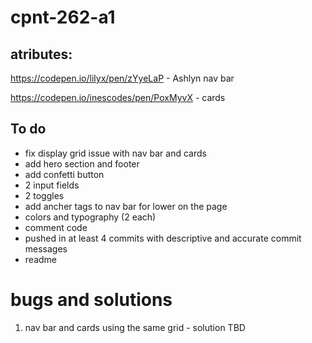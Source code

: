 # cpnt-262-a1

## atributes:

https://codepen.io/lilyx/pen/zYyeLaP - Ashlyn nav bar

https://codepen.io/inescodes/pen/PoxMyvX -  cards

## To do
 - fix display grid issue with nav bar and cards
 - add hero section and footer
 - add confetti button
 - 2 input fields
 - 2 toggles
 - add ancher tags to nav bar for lower on the page
 - colors and typography (2 each)
 - comment code
 - pushed in at least 4 commits with descriptive and accurate commit messages
 - readme

 # bugs and solutions

 1) nav bar and cards using the same grid - solution TBD